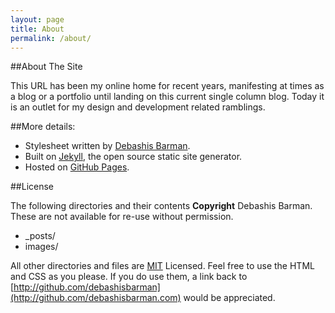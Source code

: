 ```yaml
---
layout: page
title: About
permalink: /about/
---
```

##About The Site

This URL has been my online home for recent years, manifesting at times as a blog or a portfolio until landing on this current single column blog. Today it is an outlet for my design and development related ramblings.

##More details:

* Stylesheet written by [Debashis Barman](http://www.debashisbarman.in).
* Built on [Jekyll](http://jekyllrb.com), the open source static site generator.
* Hosted on [GitHub Pages](http://pages.github.com).

##License

The following directories and their contents **Copyright** Debashis Barman. These are not available for re-use without permission.

* _posts/
* images/

All other directories and files are [MIT](http://opensource.org/licenses/MIT) Licensed. Feel free to use the HTML and CSS as you please. If you do use them, a link back to [http://github.com/debashisbarman](http://github.com/debashisbarman.com) would be appreciated.
